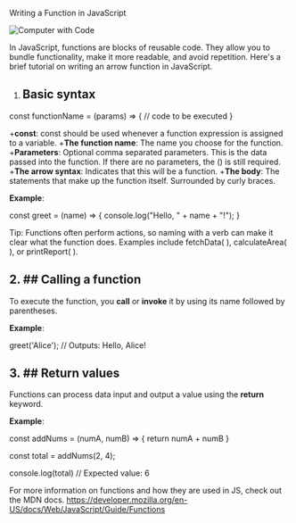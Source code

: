 Writing a Function in JavaScript

![Computer with Code](https://images.unsplash.com/photo-1587620962725-abab7fe55159?auto=format&fit=crop&q=80&w=1631&ixlib=rb-4.0.3&ixid=M3wxMjA3fDB8MHxwaG90by1wYWdlfHx8fGVufDB8fHx8fA%3D%3D)


In JavaScript, functions are blocks of reusable code. They allow you to bundle functionality, make it more readable, and avoid repetition. Here's a brief tutorial on writing an arrow function in JavaScript.

1. ## **Basic syntax**

const functionName = (params) => {
  // code to be executed
}

+**const**: const should be used whenever a function expression is assigned to a variable.
+**The function name**: The name you choose for the function.
+**Parameters**: Optional comma separated parameters. This is the data passed into the function. If there are no parameters, the () is still required.
+**The arrow syntax**: Indicates that this will be a function.
+**The body**: The statements that make up the function itself. Surrounded by curly braces.

**__Example__**:

const greet = (name) => {
  console.log("Hello, " + name + "!");
}

Tip: Functions often perform actions, so naming with a verb can make it clear what the function does. Examples include fetchData( ), calculateArea( ), or printReport( ). 

## 2. ## **Calling a function**

To execute the function, you __call__ or __invoke__ it by using its name followed by parentheses.

**__Example__**:

greet('Alice'); // Outputs: Hello, Alice!

## 3. ## **Return values**

Functions can process data input and output a value using the __return__ keyword.

**__Example__**: 

const addNums = (numA, numB) => {
  return numA + numB
}

const total = addNums(2, 4);

console.log(total) // Expected value: 6

For more information on functions and how they are used in JS, check out the MDN docs. 
https://developer.mozilla.org/en-US/docs/Web/JavaScript/Guide/Functions


